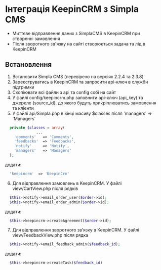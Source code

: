 # Інтеграція KeepinCRM з Simpla CMS #
* Миттєве відправлення даних з SimplaCMS в KeepinCRM при створенні замовлення
* Після зворотного зв'язку на сайті створюється задача та лід в KeepinCRM

## Встановлення ##
1. Встановити Simpla CMS (перевірено на версіях 2.2.4 та 2.3.8)
2. Зареєструватись в KeepinCRM та запросити api-ключ в служби підтримки
3. Скопіювати всі файли з api та config собі на сайт
4. У файлі config/keepincrm.php заповнити api-ключ (api_key) та джерело (source_id), до якого будуть прикріплюватись замовлення та клієнти
5. У файлі api/Simpla.php в кінці масиву $classes після 'managers' => 'Managers'
  ```php
    private $classes = array(
                ...
      'comments'   => 'Comments',
      'feedbacks'  => 'Feedbacks',
      'notify'     => 'Notify',
      'managers'   => 'Managers'
    );
  ```
  додати:
  ```php
    'keepincrm'  => 'KeepinCrm'
  ```
6. Для відправлення замовлень в KeepinCRM. У файлі view/CartView.php після рядків
  ```php
    $this->notify->email_order_user($order->id);
    $this->notify->email_order_admin($order->id);
  ```
  додати:
  ```php
    $this->keepincrm->createAgreement($order->id);
  ```
7. Для відправлення зворотного зв'язку в KeepinCRM. У файлі view/FeedbackView.php після рядка
  ```php
    $this->notify->email_feedback_admin($feedback_id);
  ```
  додати:
  ```php
    $this->keepincrm->createTask($feedback_id)
  ```
